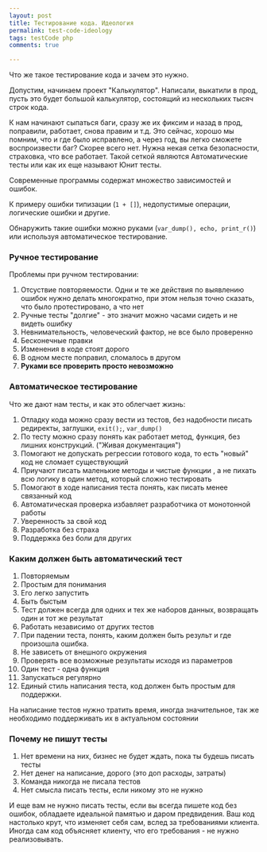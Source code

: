 ```yaml
--- 
layout: post 
title: Тестирование кода. Идеология
permalink: test-code-ideology
tags: testCode php
comments: true

--- 
```


Что же такое тестирование кода и зачем это нужно.

Допустим, начинаем проект "Калькулятор". 
Написали, выкатили в прод, пусть это будет большой калькулятор, состоящий из нескольких тысяч строк кода.

К нам начинают сыпаться баги, сразу же их фиксим и назад в прод, поправили, работает, снова правим и т.д.
Это сейчас, хорошо мы помним, что и где было исправлено, а через год, вы легко сможете воспроизвести баг? 
Cкорее всего нет.
Нужна некая сетка безопасности, страховка, что все работает. 
Такой сеткой являются Автоматические тесты или как их еще называют Юнит тесты.

Современные программы содержат множество зависимостей и ошибок. 

К примеру ошибки типизации (`1 + []`), недопустимые операции, логические ошибки и другие.

Обнаружить такие ошибки можно руками (`var_dump(), echo, print_r()`) или используя автоматическое тестирование.

### Ручное тестирование

Проблемы при ручном тестировании:

1. Отсуствие повторяемости. 
   Одни и те же действия по выявлению ошибок нужно делать многократно, при этом нельзя точно сказать, что было
   протестировано, а что нет
1. Ручные тесты "долгие" - это значит можно часами сидеть и не видеть ошибку
1. Невнимательность, человеческий фактор, не все было проверенно
1. Бесконечные правки
1. Изменения в коде стоят дорого
1. В одном месте поправил, сломалось в другом
1. **Руками все проверить просто невозможно**

### Автоматическое тестирование

Что же дают нам тесты, и как это облегчает жизнь:

1. Отладку кода можно сразу вести из тестов, без надобности писать редиректы, заглушки, `exit();`, `var_dump()`
1. По тесту можно сразу понять как работает метод, функция, без лишних конструкций. ("Живая документация")
1. Помогают не допускать регрессии готового кода, то есть "новый" код не сломает существующий
1. Приучают писать маленькие методы и чистые функции , а не пихать всю логику в один метод, который сложно тестировать
1. Помогают в ходе написания теста понять, как писать менее связанный код
1. Автоматическая проверка избавляет разработчика от монотонной работы
1. Уверенность за свой код
1. Разработка без страха
1. Поддержка без боли для других


### Каким должен быть автоматический тест

1. Повторяемым
1. Простым для понимания
1. Его легко запустить
1. Быть быстым
1. Тест должен всегда для одних и тех же наборов данных, возвращать один и тот же результат
1. Работать независимо от других тестов
1. При падении теста, понять, каким должен быть результ и где произошла ошибка.
1. Не зависеть от внешного окружения
1. Проверять все возможные результаты исходя из параметров
1. Один тест - одна функция
1. Запускаться регулярно
1. Единый стиль написания теста, код должен быть простым для поддержки.

На написание тестов нужно тратить время, иногда значительное, так же необходимо поддерживать их в актуальном состоянии 


### Почему не пишут тесты
    
1. Нет времени на них, бизнес не будет ждать, пока ты будешь писать тесты
1. Нет денег на написание, дорого (это доп расходы, затраты)
1. Команда никогда не писала тестов
1. Нет смысла писать тесты, если никому это не нужно

И еще вам не нужно писать тесты, если вы всегда пишете код без ошибок, 
обладаете идеальной памятью и даром предвидения. 
Ваш код настолько крут, что изменяет себя сам, вслед за требованиями клиента. 
Иногда сам код объясняет клиенту, что его требования - не нужно реализовывать.


